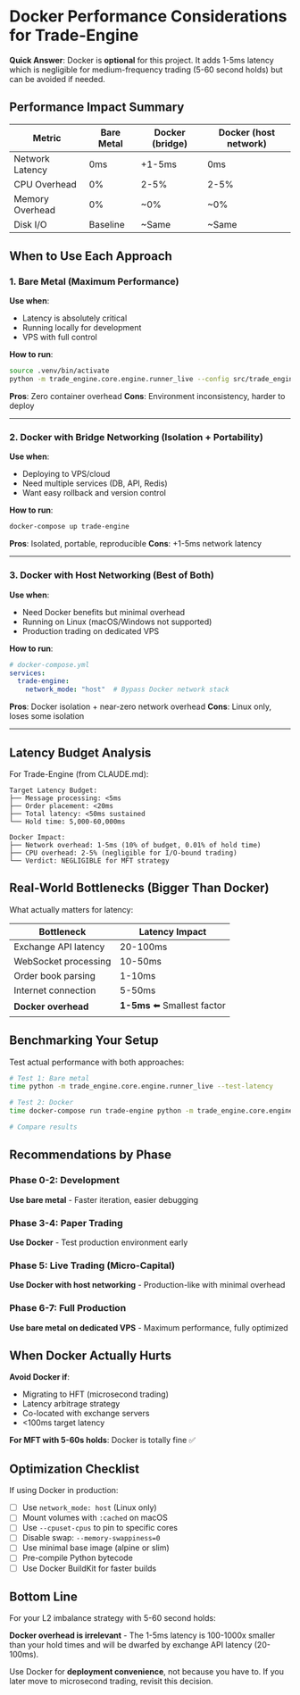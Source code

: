 # Docker Performance Considerations for Trade-Engine

**Quick Answer**: Docker is **optional** for this project. It adds 1-5ms latency which is negligible for medium-frequency trading (5-60 second holds) but can be avoided if needed.

## Performance Impact Summary

| Metric | Bare Metal | Docker (bridge) | Docker (host network) |
|--------|------------|-----------------|----------------------|
| Network Latency | 0ms | +1-5ms | 0ms |
| CPU Overhead | 0% | 2-5% | 2-5% |
| Memory Overhead | 0% | ~0% | ~0% |
| Disk I/O | Baseline | ~Same | ~Same |

## When to Use Each Approach

### 1. Bare Metal (Maximum Performance)
**Use when**:
- Latency is absolutely critical
- Running locally for development
- VPS with full control

**How to run**:
```bash
source .venv/bin/activate
python -m trade_engine.core.engine.runner_live --config src/trade_engine/core/config/paper.yaml
```

**Pros**: Zero container overhead
**Cons**: Environment inconsistency, harder to deploy

---

### 2. Docker with Bridge Networking (Isolation + Portability)
**Use when**:
- Deploying to VPS/cloud
- Need multiple services (DB, API, Redis)
- Want easy rollback and version control

**How to run**:
```bash
docker-compose up trade-engine
```

**Pros**: Isolated, portable, reproducible
**Cons**: +1-5ms network latency

---

### 3. Docker with Host Networking (Best of Both)
**Use when**:
- Need Docker benefits but minimal overhead
- Running on Linux (macOS/Windows not supported)
- Production trading on dedicated VPS

**How to run**:
```yaml
# docker-compose.yml
services:
  trade-engine:
    network_mode: "host"  # Bypass Docker network stack
```

**Pros**: Docker isolation + near-zero network overhead
**Cons**: Linux only, loses some isolation

---

## Latency Budget Analysis

For Trade-Engine (from CLAUDE.md):

```
Target Latency Budget:
├── Message processing: <5ms
├── Order placement: <20ms
├── Total latency: <50ms sustained
└── Hold time: 5,000-60,000ms

Docker Impact:
├── Network overhead: 1-5ms (10% of budget, 0.01% of hold time)
├── CPU overhead: 2-5% (negligible for I/O-bound trading)
└── Verdict: NEGLIGIBLE for MFT strategy
```

## Real-World Bottlenecks (Bigger Than Docker)

What actually matters for latency:

| Bottleneck | Latency Impact |
|------------|----------------|
| Exchange API latency | 20-100ms |
| WebSocket processing | 10-50ms |
| Order book parsing | 1-10ms |
| Internet connection | 5-50ms |
| **Docker overhead** | **1-5ms** ⬅️ Smallest factor |

## Benchmarking Your Setup

Test actual performance with both approaches:

```bash
# Test 1: Bare metal
time python -m trade_engine.core.engine.runner_live --test-latency

# Test 2: Docker
time docker-compose run trade-engine python -m trade_engine.core.engine.runner_live --test-latency

# Compare results
```

## Recommendations by Phase

### Phase 0-2: Development
**Use bare metal** - Faster iteration, easier debugging

### Phase 3-4: Paper Trading
**Use Docker** - Test production environment early

### Phase 5: Live Trading (Micro-Capital)
**Use Docker with host networking** - Production-like with minimal overhead

### Phase 6-7: Full Production
**Use bare metal on dedicated VPS** - Maximum performance, fully optimized

## When Docker Actually Hurts

**Avoid Docker if**:
- Migrating to HFT (microsecond trading)
- Latency arbitrage strategy
- Co-located with exchange servers
- <100ms target latency

**For MFT with 5-60s holds**: Docker is totally fine ✅

## Optimization Checklist

If using Docker in production:

- [ ] Use `network_mode: host` (Linux only)
- [ ] Mount volumes with `:cached` on macOS
- [ ] Use `--cpuset-cpus` to pin to specific cores
- [ ] Disable swap: `--memory-swappiness=0`
- [ ] Use minimal base image (alpine or slim)
- [ ] Pre-compile Python bytecode
- [ ] Use Docker BuildKit for faster builds

## Bottom Line

For your L2 imbalance strategy with 5-60 second holds:

**Docker overhead is irrelevant** - The 1-5ms latency is 100-1000x smaller than your hold times and will be dwarfed by exchange API latency (20-100ms).

Use Docker for **deployment convenience**, not because you have to. If you later move to microsecond trading, revisit this decision.
